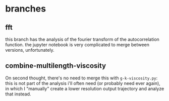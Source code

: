 # branches

## fft

this branch has the analysis of the fourier transform of the autocorrelation function. the jupyter notebook is very complicated to merge between versions, unfortunately.


## combine-multilength-viscosity

On second thought, there's no need to merge this with 
`g-k-viscosity.py`: this is not part of the analysis i'll often need (or 
probably need ever again), in which I "manually" create a lower resolution
output trajectory and analyze that instead.
